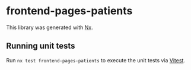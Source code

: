 # frontend-pages-patients

This library was generated with [Nx](https://nx.dev).

## Running unit tests

Run `nx test frontend-pages-patients` to execute the unit tests via [Vitest](https://vitest.dev/).
